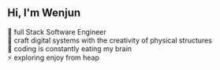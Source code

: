## Hi, I'm Wenjun

🌱 full Stack Software Engineer\
🔭 craft digital systems with the creativity of physical structures\
🧠 coding is constantly eating my brain\
⚡ exploring enjoy from heap

